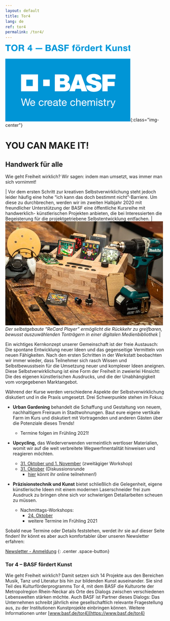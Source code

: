 ```yaml
---
layout: default
title: Tor4
lang: de
ref: tor4
permalink: /tor4/
---
```



![TOR4 Logo](/assets/images/basf_tor4.png "Tor4 Logo"){:class="img-center"}


# YOU CAN MAKE IT!

## Handwerk für alle


Wie geht Freiheit wirklich? Wir sagen: indem man umsetzt, was immer man sich vornimmt! 

| Vor dem ersten Schritt zur kreativen Selbstverwirklichung steht jedoch leider häufig eine hohe “ich kann das doch bestimmt nicht”-Barriere. Um diese zu durchbrechen, werden wir im zweiten Halbjahr 2020 mit freundlicher Unterstützung der BASF eine öffentliche Kursreihe mit handwerklich- künstlerischen Projekten anbieten, die bei Interessierten die Begeisterung für die projektgetriebene Selbstentwicklung entfachen. | ![Recard Player](/assets/images/recard_player.jpeg) *Der selbstgebaute “ReCard Player” ermöglicht die Rückkehr zu greifbaren, bewusst auszuwählenden Tonträgern in einer digitalen Medienbibliothek* |

Ein wichtiges Kernkonzept unserer Gemeinschaft ist der freie Austausch: Die spontane Entwicklung neuer Ideen und das gegenseitige Vermitteln von neuen Fähigkeiten. Nach den ersten Schritten in der Werkstatt beobachten wir immer wieder, dass Teilnehmer sich rasch Wissen und Selbstbewusstsein für die Umsetzung neuer und komplexer Ideen aneignen. Diese Selbstverwirklichung ist eine Form der Freiheit in zweierlei Hinsicht: Die des eigenen künstlerischen Ausdrucks, und die der Unabhängigkeit vom vorgegebenen Marktangebot. 

Während der Kurse werden verschiedene Aspekte der Selbstverwirklichung diskutiert und in die Praxis umgesetzt. Drei
Schwerpunkte stehen im Fokus:

* **Urban Gardening** behandelt die Schaffung und Gestaltung von neuem, nachhaltigem Freiraum in Stadtwohnungen. Baut
  eure eigene vertikale Farm im Kurs und diskutiert mit Vortragenden und anderen Gästen über die Potenziale dieses
  Trends!
    * Termine folgen im Frühling 2021!

* **Upcycling,** das Wiederverwenden vermeintlich wertloser Materialien, womit wir auf die weit verbreitete
  Wegwerfmentalität hinweisen und reagieren möchten.
    * [31. Oktober und 1. November](https://www.eventbrite.de/e/120516164091) (zweitägiger Workshop)
    * [31. Oktober](https://www.eventbrite.de/e/120518362667) (Diskussionsrunde
        - [hier](https://whereby.com/comakingspace-tor4) könnt ihr online teilnehmen!)

* **Präzisionstechnik und Kunst** bietet schließlich die Gelegenheit, eigene künstlerische Ideen mit einem modernen
  Laserschneider frei zum Ausdruck zu bringen ohne sich vor schwierigen Detailarbeiten scheuen zu müssen.
    * Nachmittags-Workshops:
        * [24. Oktober](https://www.eventbrite.de/e/120420530047)
        * weitere Termine im Frühling 2021

Sobald neue Termine oder Details feststehen, werdet ihr sie auf dieser Seite finden! Ihr könnt es aber auch komfortabler
über unseren Newsletter erfahren:


[Newsletter - Anmeldung](https://lists.schokokeks.org/mailman/listinfo.cgi/comaking-news)
{: .center .space-button}

### Tor 4 – BASF fördert Kunst

Wie geht Freiheit wirklich? Damit setzen sich 14 Projekte aus den Bereichen Musik, Tanz und Literatur bis hin zur
bildenden Kunst auseinander. Sie sind Teil des Kulturförderprogramms Tor 4, mit dem BASF die Kulturorte der
Metropolregion Rhein-Neckar als Orte des Dialogs zwischen verschiedenen Lebenswelten stärken möchte. Auch BASF ist
Partner dieses Dialogs: Das Unternehmen schreibt jährlich eine gesellschaftlich relevante Fragestellung aus, zu der
Institutionen Kunstprojekte einbringen können. Weitere Informationen unter [www.basf.de/tor4](https://www.basf.de/tor4)
